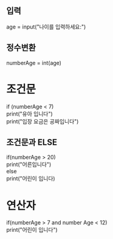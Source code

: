 ## 입력
age = input("나이를 입력하세요:")


## 정수변환
numberAge = int(age) 

# 조건문
if (numberAge < 7) <br>
  print("유아 입니다") <br>
  print("입장 요금은 공짜입니다") <br>


## 조건문과 ELSE
if(numberAge > 20) <br>
 print("어른입니다")<br>
else<br>
 print("어린이 입니다) <br>


# 연산자
if(numberAge > 7 and number Age < 12)  <br>
  print("어린이 입니다")





 
